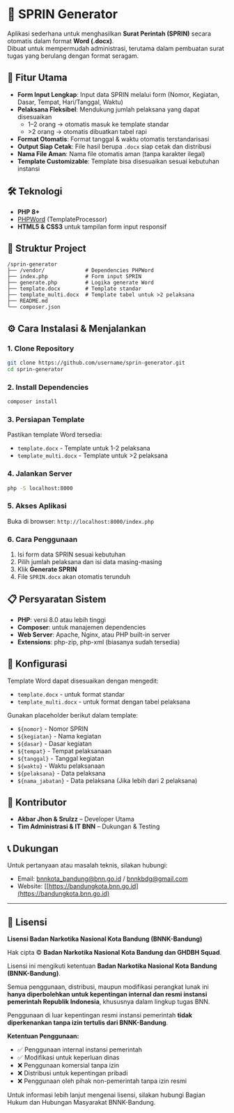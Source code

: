 # 📄 SPRIN Generator

Aplikasi sederhana untuk menghasilkan **Surat Perintah (SPRIN)** secara otomatis dalam format **Word (.docx)**.  
Dibuat untuk mempermudah administrasi, terutama dalam pembuatan surat tugas yang berulang dengan format seragam.

## 🚀 Fitur Utama

- **Form Input Lengkap**: Input data SPRIN melalui form (Nomor, Kegiatan, Dasar, Tempat, Hari/Tanggal, Waktu)
- **Pelaksana Fleksibel**: Mendukung jumlah pelaksana yang dapat disesuaikan
  - 1–2 orang → otomatis masuk ke template standar
  - \>2 orang → otomatis dibuatkan tabel rapi
- **Format Otomatis**: Format tanggal & waktu otomatis terstandarisasi
- **Output Siap Cetak**: File hasil berupa `.docx` siap cetak dan distribusi
- **Nama File Aman**: Nama file otomatis aman (tanpa karakter ilegal)
- **Template Customizable**: Template bisa disesuaikan sesuai kebutuhan instansi

## 🛠️ Teknologi

- **PHP 8+**
- [PHPWord](https://phpoffice.github.io/PhpWord/) (TemplateProcessor)
- **HTML5 & CSS3** untuk tampilan form input responsif

## 📂 Struktur Project

```
/sprin-generator
├── /vendor/             # Dependencies PHPWord
├── index.php            # Form input SPRIN
├── generate.php         # Logika generate Word
├── template.docx        # Template standar
├── template_multi.docx  # Template tabel untuk >2 pelaksana
├── README.md
└── composer.json
```

## ⚙️ Cara Instalasi & Menjalankan

### 1. Clone Repository
```bash
git clone https://github.com/username/sprin-generator.git
cd sprin-generator
```

### 2. Install Dependencies
```bash
composer install
```

### 3. Persiapan Template
Pastikan template Word tersedia:
- `template.docx` - Template untuk 1-2 pelaksana
- `template_multi.docx` - Template untuk >2 pelaksana

### 4. Jalankan Server
```bash
php -S localhost:8000
```

### 5. Akses Aplikasi
Buka di browser: `http://localhost:8000/index.php`

### 6. Cara Penggunaan
1. Isi form data SPRIN sesuai kebutuhan
2. Pilih jumlah pelaksana dan isi data masing-masing
3. Klik **Generate SPRIN**
4. File `SPRIN.docx` akan otomatis terunduh

## 📋 Persyaratan Sistem

- **PHP**: versi 8.0 atau lebih tinggi
- **Composer**: untuk manajemen dependencies
- **Web Server**: Apache, Nginx, atau PHP built-in server
- **Extensions**: php-zip, php-xml (biasanya sudah tersedia)

## 🔧 Konfigurasi

Template Word dapat disesuaikan dengan mengedit:
- `template.docx` - untuk format standar
- `template_multi.docx` - untuk format dengan tabel pelaksana

Gunakan placeholder berikut dalam template:
- `${nomor}` - Nomor SPRIN
- `${kegiatan}` - Nama kegiatan
- `${dasar}` - Dasar kegiatan
- `${tempat}` - Tempat pelaksanaan
- `${tanggal}` - Tanggal kegiatan
- `${waktu}` - Waktu pelaksanaan
- `${pelaksana}` - Data pelaksana
- `${nama_jabatan}` - Data pelaksana (Jika lebih dari 2 pelaksana)

## 🤝 Kontributor

- **Akbar Jhon & Srulzz** – Developer Utama
- **Tim Administrasi & IT BNN** – Dukungan & Testing

## 📞 Dukungan

Untuk pertanyaan atau masalah teknis, silakan hubungi:
- Email: bnnkota_bandung@bnn.go.id / bnnkbdg@gmail.com
- Website: [[https://bandungkota.bnn.go.id](https://bandungkota.bnn.go.id)

---

## 📜 Lisensi

**Lisensi Badan Narkotika Nasional Kota Bandung (BNNK-Bandung)**

Hak cipta © **Badan Narkotika Nasional Kota Bandung dan GHDBH Squad**.

Lisensi ini mengikuti ketentuan **Badan Narkotika Nasional Kota Bandung (BNNK-Bandung)**.

Semua penggunaan, distribusi, maupun modifikasi perangkat lunak ini **hanya diperbolehkan untuk kepentingan internal dan resmi instansi pemerintah Republik Indonesia**, khususnya dalam lingkup tugas BNN.

Penggunaan di luar kepentingan resmi instansi pemerintah **tidak diperkenankan tanpa izin tertulis dari BNNK-Bandung**.

**Ketentuan Penggunaan:**
- ✅ Penggunaan internal instansi pemerintah
- ✅ Modifikasi untuk keperluan dinas
- ❌ Penggunaan komersial tanpa izin
- ❌ Distribusi untuk kepentingan pribadi
- ❌ Penggunaan oleh pihak non-pemerintah tanpa izin resmi

Untuk informasi lebih lanjut mengenai lisensi, silakan hubungi Bagian Hukum dan Hubungan Masyarakat BNNK-Bandung.



